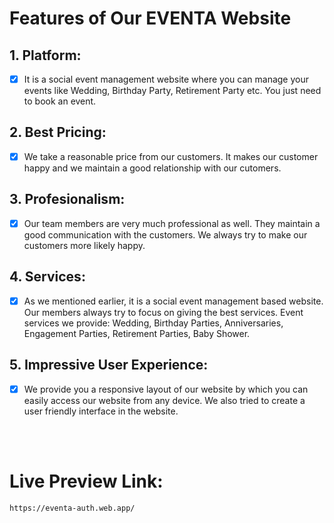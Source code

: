 # Features of Our EVENTA Website
## 1. Platform: 
- [x] It is a social event management website where you can manage your events like Wedding, Birthday Party, Retirement Party etc. You just need to book an event.
## 2. Best Pricing:
- [x] We take a reasonable price from our customers. It makes our customer happy and we maintain a good relationship with our cutomers.
## 3. Profesionalism:
- [x] Our team members are very much professional as well. They maintain a good communication with the customers. We always try to make our customers more likely happy. 
## 4. Services:
- [x] As we mentioned earlier, it is a social event management based website. Our members always try to focus on giving the best services. Event services we provide: Wedding, Birthday Parties, Anniversaries, Engagement Parties, Retirement Parties, Baby Shower.   
## 5. Impressive User Experience:
- [x] We provide you a responsive layout of our website by which you can easily access our website from any device. We also tried to create a user friendly interface in the website. 
  
<br>
<br>

# Live Preview Link: 
    https://eventa-auth.web.app/
